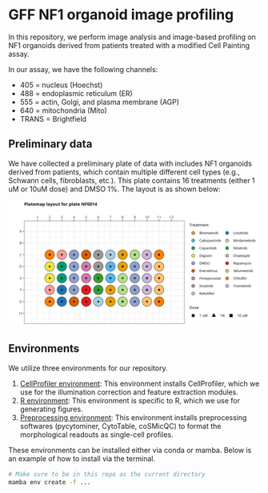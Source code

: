 # GFF NF1 organoid image profiling

In this repository, we perform image analysis and image-based profiling on NF1 organoids derived from patients treated with a modified Cell Painting assay.

In our assay, we have the following channels:

- 405 = nucleus (Hoechst)
- 488 = endoplasmic reticulum (ER)
- 555 = actin, Golgi, and plasma membrane (AGP)
- 640 = mitochondria (Mito)
- TRANS = Brightfield

## Preliminary data

We have collected a preliminary plate of data with includes NF1 organoids derived from patients, which contain multiple different cell types (e.g., Schwann cells, fibroblasts, etc.).
This plate contains 16 treatments (either 1 uM or 10uM dose) and DMSO 1%.
The layout is as shown below:

![NF0014 preliminary plate](./0.download_data/metadata/platemap_figures/NF0014_platemap_figure.png)

## Environments

We utilize three environments for our repository.

1. [CellProfiler environment](./cellprofiler_env.yml): This environment installs CellProfiler, which we use for the illumination correction and feature extraction modules.
2. [R environment](./r_env.yml): This environment is specific to R, which we use for generating figures.
3. [Preprocessing environment](./preprocessing_env.yml): This environment installs preprocessing softwares (pycytominer, CytoTable, coSMicQC) to format the morphological readouts as single-cell profiles.

These environments can be installed either via conda or mamba.
Below is an example of how to install via the terminal.

```bash
# Make sure to be in this repo as the current directory
mamba env create -f ...
```
